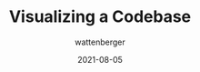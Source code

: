 ---
author: wattenberger
date: 2021-08-05
permalink: false
publisher: githubocto
tags:
  - tooling
  - developer-experience
target_url: https://octo.github.com/projects/repo-visualization
title: Visualizing a Codebase
---